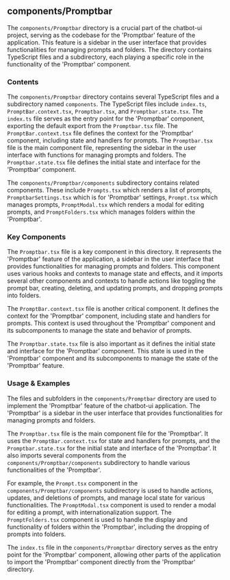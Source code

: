 
## components/Promptbar

The `components/Promptbar` directory is a crucial part of the chatbot-ui project, serving as the codebase for the 'Promptbar' feature of the application. This feature is a sidebar in the user interface that provides functionalities for managing prompts and folders. The directory contains TypeScript files and a subdirectory, each playing a specific role in the functionality of the 'Promptbar' component.

### Contents

The `components/Promptbar` directory contains several TypeScript files and a subdirectory named `components`. The TypeScript files include `index.ts`, `PromptBar.context.tsx`, `Promptbar.tsx`, and `Promptbar.state.tsx`. The `index.ts` file serves as the entry point for the 'Promptbar' component, exporting the default export from the `Promptbar.tsx` file. The `PromptBar.context.tsx` file defines the context for the 'Promptbar' component, including state and handlers for prompts. The `Promptbar.tsx` file is the main component file, representing the sidebar in the user interface with functions for managing prompts and folders. The `Promptbar.state.tsx` file defines the initial state and interface for the 'Promptbar' component.

The `components/Promptbar/components` subdirectory contains related components. These include `Prompts.tsx` which renders a list of prompts, `PromptbarSettings.tsx` which is for 'Promptbar' settings, `Prompt.tsx` which manages prompts, `PromptModal.tsx` which renders a modal for editing prompts, and `PromptFolders.tsx` which manages folders within the 'Promptbar'.

### Key Components

The `Promptbar.tsx` file is a key component in this directory. It represents the 'Promptbar' feature of the application, a sidebar in the user interface that provides functionalities for managing prompts and folders. This component uses various hooks and contexts to manage state and effects, and it imports several other components and contexts to handle actions like toggling the prompt bar, creating, deleting, and updating prompts, and dropping prompts into folders.

The `PromptBar.context.tsx` file is another critical component. It defines the context for the 'Promptbar' component, including state and handlers for prompts. This context is used throughout the 'Promptbar' component and its subcomponents to manage the state and behavior of prompts.

The `Promptbar.state.tsx` file is also important as it defines the initial state and interface for the 'Promptbar' component. This state is used in the 'Promptbar' component and its subcomponents to manage the state of the 'Promptbar' feature.

### Usage & Examples

The files and subfolders in the `components/Promptbar` directory are used to implement the 'Promptbar' feature of the chatbot-ui application. The 'Promptbar' is a sidebar in the user interface that provides functionalities for managing prompts and folders.

The `Promptbar.tsx` file is the main component file for the 'Promptbar'. It uses the `PromptBar.context.tsx` for state and handlers for prompts, and the `Promptbar.state.tsx` for the initial state and interface of the 'Promptbar'. It also imports several components from the `components/Promptbar/components` subdirectory to handle various functionalities of the 'Promptbar'.

For example, the `Prompt.tsx` component in the `components/Promptbar/components` subdirectory is used to handle actions, updates, and deletions of prompts, and manage local state for various functionalities. The `PromptModal.tsx` component is used to render a modal for editing a prompt, with internationalization support. The `PromptFolders.tsx` component is used to handle the display and functionality of folders within the 'Promptbar', including the dropping of prompts into folders.

The `index.ts` file in the `components/Promptbar` directory serves as the entry point for the 'Promptbar' component, allowing other parts of the application to import the 'Promptbar' component directly from the 'Promptbar' directory.
